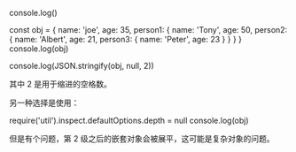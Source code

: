 console.log()

const obj = {
  name: 'joe',
  age: 35,
  person1: {
    name: 'Tony',
    age: 50,
    person2: {
      name: 'Albert',
      age: 21,
      person3: {
        name: 'Peter',
        age: 23
      }
    }
  }
}
console.log(obj)

console.log(JSON.stringify(obj, null, 2))

其中 2 是用于缩进的空格数。

另一种选择是使用：

require('util').inspect.defaultOptions.depth = null
console.log(obj)

但是有个问题，第 2 级之后的嵌套对象会被展平，这可能是复杂对象的问题。
